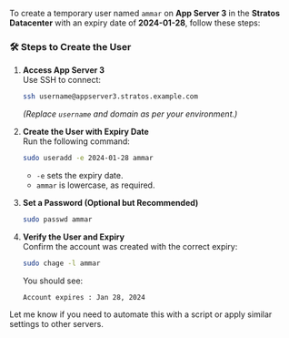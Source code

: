 To create a temporary user named `ammar` on **App Server 3** in the **Stratos Datacenter** with an expiry date of **2024-01-28**, follow these steps:

### 🛠️ Steps to Create the User

1. **Access App Server 3**  
   Use SSH to connect:
   ```bash
   ssh username@appserver3.stratos.example.com
   ```
   *(Replace `username` and domain as per your environment.)*

2. **Create the User with Expiry Date**  
   Run the following command:
   ```bash
   sudo useradd -e 2024-01-28 ammar
   ```
   - `-e` sets the expiry date.
   - `ammar` is lowercase, as required.

3. **Set a Password (Optional but Recommended)**  
   ```bash
   sudo passwd ammar
   ```

4. **Verify the User and Expiry**  
   Confirm the account was created with the correct expiry:
   ```bash
   sudo chage -l ammar
   ```

   You should see:
   ```
   Account expires : Jan 28, 2024
   ```

Let me know if you need to automate this with a script or apply similar settings to other servers.
